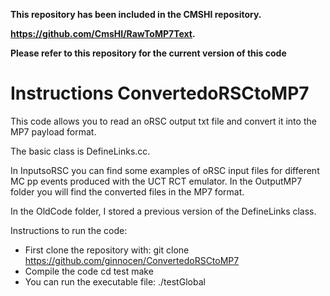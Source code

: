 
**This repository has been included in the CMSHI repository.**

**https://github.com/CmsHI/RawToMP7Text.**

**Please refer to this repository for the current version of this code**

# Instructions ConvertedoRSCtoMP7


This code allows you to read an oRSC output txt file and convert it into the MP7 payload format.

The basic class is DefineLinks.cc.


In InputsoRSC you can find some examples of oRSC input files for different MC pp events 
produced with the UCT RCT emulator. 
In the OutputMP7 folder you will find the converted files in the MP7 format.

In the OldCode folder, I stored a previous version of the DefineLinks class.

Instructions to run the code:

 * First clone the repository with: 
          git clone https://github.com/ginnocen/ConvertedoRSCtoMP7
 * Compile the code
          cd test
          make
 * You can run the executable file:
          ./testGlobal
